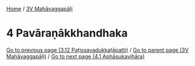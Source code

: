 
[Home](/) / [3V Mahāvaggapāḷi](../3V.md)

# 4 Pavāraṇākkhandhaka


[Go to previous page (3.12 Paṭissavadukkaṭāpatti)](3/3.12.md) / [Go to parent page (3V Mahāvaggapāḷi)](0.md) / [Go to next page (4.1 Aphāsukavihāra)](4/4.1.md)


